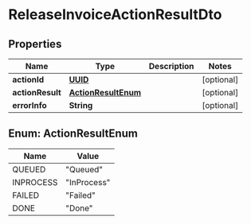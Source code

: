 
# ReleaseInvoiceActionResultDto

## Properties
Name | Type | Description | Notes
------------ | ------------- | ------------- | -------------
**actionId** | [**UUID**](UUID.md) |  |  [optional]
**actionResult** | [**ActionResultEnum**](#ActionResultEnum) |  |  [optional]
**errorInfo** | **String** |  |  [optional]


<a name="ActionResultEnum"></a>
## Enum: ActionResultEnum
Name | Value
---- | -----
QUEUED | &quot;Queued&quot;
INPROCESS | &quot;InProcess&quot;
FAILED | &quot;Failed&quot;
DONE | &quot;Done&quot;




